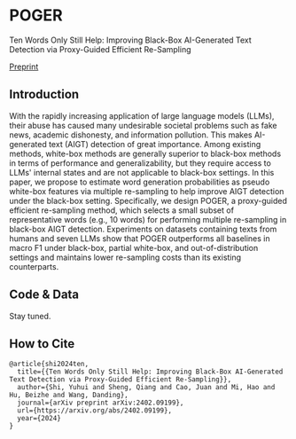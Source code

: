 # POGER

Ten Words Only Still Help: Improving Black-Box AI-Generated Text Detection via Proxy-Guided Efficient Re-Sampling

[Preprint](https://arxiv.org/abs/2402.09199)

## Introduction
With the rapidly increasing application of large language models (LLMs), their abuse has caused many undesirable societal problems such as fake news, academic dishonesty, and information pollution. This makes AI-generated text (AIGT) detection of great importance. Among existing methods, white-box methods are generally superior to black-box methods in terms of performance and generalizability, but they require access to LLMs' internal states and are not applicable to black-box settings. In this paper, we propose to estimate word generation probabilities as pseudo white-box features via multiple re-sampling to help improve AIGT detection under the black-box setting. Specifically, we design POGER, a proxy-guided efficient re-sampling method, which selects a small subset of representative words (e.g., 10 words) for performing multiple re-sampling in black-box AIGT detection. Experiments on datasets containing texts from humans and seven LLMs show that POGER outperforms all baselines in macro F1 under black-box, partial white-box, and out-of-distribution settings and maintains lower re-sampling costs than its existing counterparts.

## Code & Data
Stay tuned.

## How to Cite
```
@article{shi2024ten,
  title={{Ten Words Only Still Help: Improving Black-Box AI-Generated Text Detection via Proxy-Guided Efficient Re-Sampling}},
  author={Shi, Yuhui and Sheng, Qiang and Cao, Juan and Mi, Hao and Hu, Beizhe and Wang, Danding},
  journal={arXiv preprint arXiv:2402.09199},
  url={https://arxiv.org/abs/2402.09199},
  year={2024}
}
```
